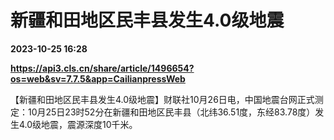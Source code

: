 # 新疆和田地区民丰县发生4.0级地震

**2023-10-25 16:28**

**https://api3.cls.cn/share/article/1496654?os=web&sv=7.7.5&app=CailianpressWeb**

【新疆和田地区民丰县发生4.0级地震】财联社10月26日电，中国地震台网正式测定：10月25日23时52分在新疆和田地区民丰县（北纬36.51度，东经83.78度）发生4.0级地震，震源深度10千米。